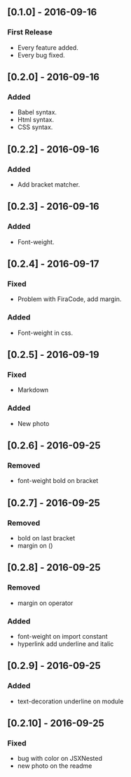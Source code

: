 ## [0.1.0] - 2016-09-16
### First Release
- Every feature added.
- Every bug fixed.

## [0.2.0] - 2016-09-16
### Added
- Babel syntax.
- Html syntax.
- CSS syntax.

## [0.2.2] - 2016-09-16
### Added
- Add bracket matcher.

## [0.2.3] - 2016-09-16
### Added
- Font-weight.

## [0.2.4] - 2016-09-17
### Fixed
- Problem with FiraCode, add margin.

### Added
- Font-weight in css.

## [0.2.5] - 2016-09-19
### Fixed
- Markdown

### Added
- New photo

## [0.2.6] - 2016-09-25
### Removed
- font-weight bold on bracket

## [0.2.7] - 2016-09-25
### Removed
- bold on last bracket
- margin on ()

## [0.2.8] - 2016-09-25
### Removed
- margin on operator

### Added
- font-weight on import constant
- hyperlink add underline and italic

## [0.2.9] - 2016-09-25
### Added
- text-decoration underline on module

## [0.2.10] - 2016-09-25
### Fixed
- bug with color on JSXNested
- new photo on the readme
